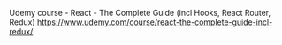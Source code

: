 Udemy course - 
React - The Complete Guide (incl Hooks, React Router, Redux)
https://www.udemy.com/course/react-the-complete-guide-incl-redux/
